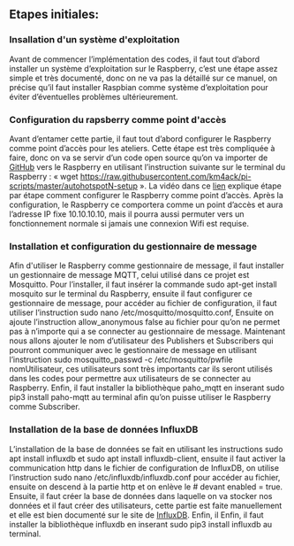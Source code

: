 ## Etapes initiales:

### Insallation d'un système d'exploitation
Avant de commencer l’implémentation des codes, il faut tout d’abord installer un système d’exploitation sur le Raspberry, c’est une étape assez simple et très documenté, donc on ne va pas la détaillé sur ce manuel, on précise qu’il faut installer Raspbian comme système d’exploitation pour éviter d’éventuelles problèmes ultérieurement.

### Configuration du rapsberry comme point d'accès
Avant d’entamer cette partie, il faut tout d’abord configurer le Raspberry comme point d’accès pour les ateliers. Cette étape est très compliquée à faire, donc on va se servir d’un code open source qu’on va importer de [GitHub](https://github.com/km4ack/pi-scripts/blob/master/autohotspotN-setup) vers le Raspberry en utilisant l’instruction suivante sur le terminal du Raspberry : « wget https://raw.githubusercontent.com/km4ack/pi-scripts/master/autohotspotN-setup ». La vidéo dans ce [lien](https://www.youtube.com/watch?v=qMT-0mz1lkI) explique étape par étape comment configurer le Raspberry comme point d’accès.
Après la configuration, le Raspberry ce comportera comme un point d’accès et aura l’adresse IP fixe 10.10.10.10, mais il pourra aussi permuter vers un fonctionnement normale si jamais une connexion Wifi est requise.

### Installation et configuration du gestionnaire de message
Afin d'utiliser le Raspberry comme gestionnaire de message, il faut installer un gestionnaire de message MQTT, celui utilisé dans ce projet est Mosquitto.
Pour l’installer, il faut insérer la commande sudo apt-get install mosquito sur le terminal du Raspberry, ensuite il faut configurer ce gestionnaire de message, pour accéder au fichier de configuration, il faut utiliser l’instruction sudo nano /etc/mosquitto/mosquitto.conf, Ensuite on ajoute l’instruction allow_anonymous false au fichier pour qu’on ne permet pas à n’importe qui a se connecter au gestionnaire de message.
Maintenant nous allons ajouter le nom d’utilisateur des Publishers et Subscribers qui pourront communiquer avec le gestionnaire de message en utilisant l’instruction sudo mosquitto_passwd -c /etc/mosquitto/pwfile nomUtilisateur, ces utilisateurs sont très importants car ils seront utilisés dans les codes pour permettre aux utilisateurs de se connecter au Raspberry.
Enfin, il faut installer la bibliothèque paho_mqtt en inserant sudo pip3 install paho-mqtt au terminal afin qu’on puisse utiliser le Raspberry comme Subscriber.

### Installation de la base de données InfluxDB
L’installation de la base de données se fait en utilisant les instructions sudo apt install influxdb et sudo apt install influxdb-client, ensuite il faut activer la communication http dans le fichier de configuration de InfluxDB, on utilise l’instruction sudo nano /etc/influxdb/influxdb.conf pour accéder au fichier, ensuite on descend à la partie http et on enlève le # devant enabled = true.
Ensuite, il faut créer la base de données dans laquelle on va stocker nos données et il faut créer des utilisateurs, cette partie est faite manuellement et elle est bien documenté sur le site de [InfluxDB](https://docs.influxdata.com/influxdb/v2.1/get-started/).
Enfin, il Enfin, il faut installer la bibliothèque influxdb en inserant sudo pip3 install influxdb au terminal.
